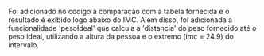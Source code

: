 Foi adicionado no código a comparação com a tabela fornecida e o resultado é exibido logo abaixo do IMC. Além disso, foi adicionada a funcionalidade 'pesoIdeal' que calcula a 'distancia' do peso fornecido até o peso ideal, utilizando a altura da pessoa e o extremo (imc = 24.9) do intervalo.

